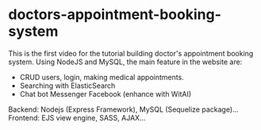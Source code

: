 # doctors-appointment-booking-system

This is the first video for the tutorial building doctor's appointment booking system.
Using NodeJS and MySQL, the main feature in the website are:
- CRUD users, login, making medical appointments.
- Searching with ElasticSearch
- Chat bot Messenger Facebook (enhance with WitAI)

Backend: Nodejs (Express Framework), MySQL (Sequelize package)...
Frontend: EJS view engine, SASS, AJAX...

